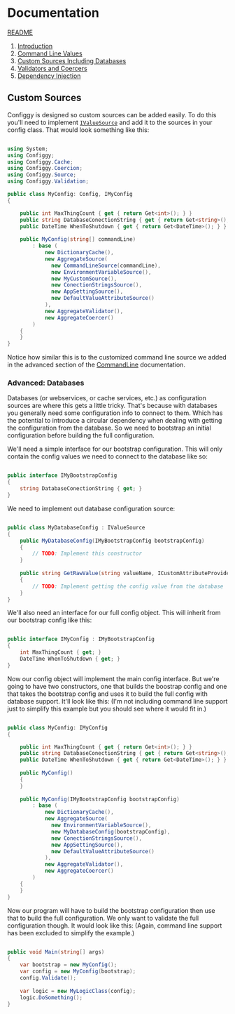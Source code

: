 # Documentation

[README](../README.md)

1. [Introduction](Introduction.md)
2. [Command Line Values](CommandLine.md)
3. [Custom Sources Including Databases](CustomSources.md)
4. [Validators and Coercers](ValidatorsAndCoercers.md)
5. [Dependency Injection](DependencyInjection.md)


## Custom Sources

Configgy is designed so custom sources can be added easily. To do this you'll need to implement [`IValueSource`](../Configgy/Source/IValueSource.cs) and add it to the sources in your config class. That would look something like this:

```csharp

using System;
using Configgy;
using Configgy.Cache;
using Configgy.Coercion;
using Configgy.Source;
using Configgy.Validation;

public class MyConfig: Config, IMyConfig
{

    public int MaxThingCount { get { return Get<int>(); } }        
    public string DatabaseConectionString { get { return Get<string>(); } }        
    public DateTime WhenToShutdown { get { return Get<DateTime>(); } }
    
    public MyConfig(string[] commandLine)
        : base (
            new DictionaryCache(),
            new AggregateSource(
              new CommandLineSource(commandLine),
              new EnvironmentVariableSource(),
              new MyCustomSource(),
              new ConectionStringsSource(),
              new AppSettingSource(),
              new DefaultValueAttributeSource()
            ),
            new AggregateValidator(),
            new AggregateCoercer()
        )
    {
    }
}

```

Notice how similar this is to the customized command line source we added in the advanced section of the [CommandLine](CommandLine.md) documentation.

### Advanced: Databases

Databases (or webservices, or cache services, etc.) as configuration sources are where this gets a little tricky. That's because with databases you generally need some configuration info to connect to them. Which has the potential to introduce a circular dependency when dealing with getting the configuration from the database. So we need to bootstrap an initial configuration before building the full configuration.

We'll need a simple interface for our bootstrap configuration. This will only contain the config values we need to connect to the database like so:

```csharp

public interface IMyBootstrapConfig
{
    string DatabaseConectionString { get; }
}


```
We need to implement out database configuration source:

```csharp

public class MyDatabaseConfig : IValueSource
{
    public MyDatabaseConfig(IMyBootstrapConfig bootstrapConfig)
    {
        // TODO: Implement this constructor
    }
    
    public string GetRawValue(string valueName, ICustomAttributeProvider property)
    {
        // TODO: Implement getting the config value from the database
    }
}


```


We'll also need an interface for our full config object. This will inherit from our bootstrap config like this:

```csharp

public interface IMyConfig : IMyBootstrapConfig
{
    int MaxThingCount { get; }       
    DateTime WhenToShutdown { get; }
}


```

Now our config object will implement the main config interface. But we're going to have two constructors, one that builds the boostrap config and one that takes the bootstrap config and uses it to build the full config with database support. It'll look like this: (I'm not including command line support just to simplify this example but you should see where it would fit in.)

```csharp

public class MyConfig: IMyConfig
{

    public int MaxThingCount { get { return Get<int>(); } }        
    public string DatabaseConectionString { get { return Get<string>(); } }        
    public DateTime WhenToShutdown { get { return Get<DateTime>(); } }
    
    public MyConfig()
    {
    }
    
    public MyConfig(IMyBootstrapConfig bootstrapConfig)
        : base (
            new DictionaryCache(),
            new AggregateSource(
              new EnvironmentVariableSource(),
              new MyDatabaseConfig(bootstrapConfig),
              new ConectionStringsSource(),
              new AppSettingSource(),
              new DefaultValueAttributeSource()
            ),
            new AggregateValidator(),
            new AggregateCoercer()
        )
    {
    }
}


```

Now our program will have to build the bootstrap configuration then use that to build the full configuration. We only want to validate the full configuration though. It would look like this: (Again, command line support has been excluded to simplify the example.)


```csharp

public void Main(string[] args)
{
    var bootstrap = new MyConfig();
    var config = new MyConfig(bootstrap);
    config.Validate();
    
    var logic = new MyLogicClass(config);
    logic.DoSomething();
}

```